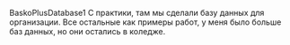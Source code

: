 BaskoPlusDatabase1 С практики, там мы сделали базу данных для организации. Все остальные как примеры работ, у меня было больше баз данных, но они остались в коледже.
